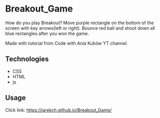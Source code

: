 # Breakout_Game

How do you play Breakout?
Move purple rectangle on the bottom of the screen with key arrows(left or right).
Bounce red ball and shoot down all blue rectangles after you won the game.

Made with tutorial from Code with Ania Kubów YT channel.

## Technologies
- CSS 
- HTML
- js

## Usage

Click link: https://jarekch.github.io/Breakout_Game/
